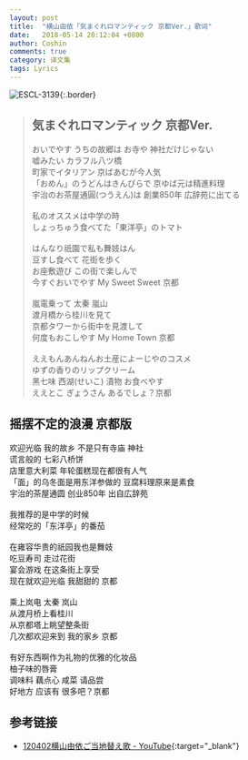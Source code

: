 ```yaml
---
layout: post
title:  "横山由依「気まぐれロマンティック 京都Ver.」歌词"
date:   2018-05-14 20:12:04 +0800
author: Coshin
comments: true
category: 译文集
tags: Lyrics
---
```

![ESCL-3139](https://is3-ssl.mzstatic.com/image/thumb/Music124/v4/d4/36/f5/d436f5e9-07c7-a6ee-bb8e-71bb696d3dd7/source/600x600bb.jpg){:.border}

<blockquote class="original">
  <h2>気まぐれロマンティック 京都Ver.</h2>
  <p>
    おいでやす うちの故郷は お寺や 神社だけじゃない<br>
    嘘みたい カラフル八ツ橋<br>
    町家でイタリアン 京ばあむが今人気<br>
    「おめん」のうどんはきんぴらで 京ゆば元は精進料理<br>
    宇治のお茶屋通圓(つうえん)は 創業850年 広辞苑に出てる<br>
    <br>
    私のオススメは中学の時<br>
    しょっちゅう食べてた「東洋亭」のトマト<br>
    <br>
    はんなり祇園で私も舞妓はん<br>
    豆すし食べて 花街を歩く<br>
    お座敷遊び この街で楽しんで<br>
    今すぐおいでやす My Sweet Sweet 京都<br>
    <br>
    嵐電乗って 太秦 嵐山<br>
    渡月橋から桂川を見て<br>
    京都タワーから街中を見渡して<br>
    何度もおこしやす My Home Town 京都<br>
    <br>
    ええもんあんねんお土産によーじやのコスメ<br>
    ゆずの香りのリップクリーム<br>
    黑七味 西湖(せいこ) 漬物 お食べやす<br>
    ええとこ ぎょうさん あるでしょ？京都
  </p>
</blockquote>

<div class="translation">
  <h2>摇摆不定的浪漫 京都版</h2>
  <p>
    欢迎光临 我的故乡 不是只有寺庙 神社<br>
    谎言般的 七彩八桥饼<br>
    店里意大利菜 年轮蛋糕现在都很有人气<br>
    「面」的乌冬面是用东洋参做的 豆腐料理原来是素食<br>
    宇治的茶屋通圆 创业850年 出自広辞苑<br>
    <br>
    我推荐的是中学的时候<br>
    经常吃的「东洋亭」的番茄<br>
    <br>
    在雍容华贵的祇园我也是舞妓<br>
    吃豆寿司 走过花街<br>
    宴会游戏 在这条街上享受<br>
    现在就欢迎光临 我甜甜的 京都<br>
    <br>
    乘上岚电 太秦 岚山<br>
    从渡月桥上看桂川<br>
    从京都塔上眺望整条街<br>
    几次都欢迎来到 我的家乡 京都<br>
    <br>
    有好东西啊作为礼物的优雅的化妆品<br>
    柚子味的唇膏<br>
    调味料 藕点心 咸菜 请品尝<br>
    好地方 应该有 很多吧？京都
  </p>
</div>

## 参考链接

* [120402横山由依ご当地替え歌 - YouTube](https://youtu.be/G4ngewwE50w){:target="_blank"}
